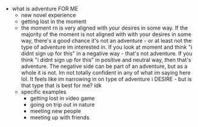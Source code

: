   * what is adventure FOR ME
    * new novel experience
    * getting lost in the moment
    * the moment rn is very aligned with your desires in some way. If the majority of the moment is not aligned with with your desires in some way, there's a good chance it's not an adventure - or at least not the type of adventure im interested in. If you look at moment and think "i didnt sign up for this" in a negative way - that's not adventure. If you think "i didnt sign up for this" in positive and neutral way, then that's adventure. The negative side can be part of an adventure, but as a whole it is not. Im not totally confident in any of what im saying here lol. It feels like im narrowing in on type of adventure i DESIRE - but is that type that is best for me? idk
    * specific examples
      * getting lost in video game
      * going on trip out in nature
      * meeting new people
      * meeting up with friends